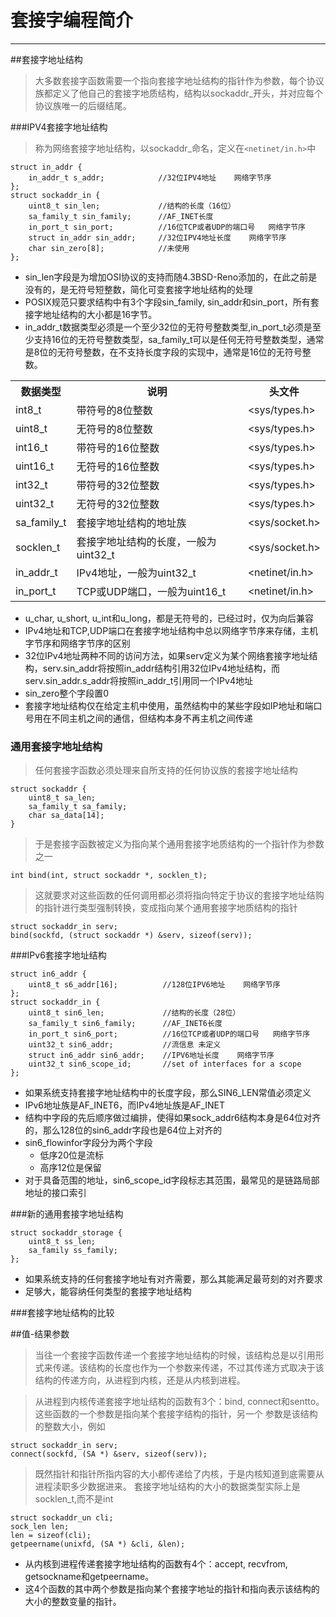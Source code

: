 # 套接字编程简介


----------
##套接字地址结构
> 大多数套接字函数需要一个指向套接字地址结构的指针作为参数，每个协议族都定义了他自己的套接字地质结构，结构以sockaddr_开头，并对应每个协议族唯一的后缀结尾。

###IPV4套接字地址结构

> 称为网络套接字地址结构，以sockaddr_命名，定义在`<netinet/in.h>`中

	struct in_addr {
    	in_addr_t s_addr;            //32位IPV4地址    网络字节序
	};
	struct sockaddr_in {
    	uint8_t sin_len;             //结构的长度（16位）
    	sa_family_t sin_family;      //AF_INET长度
    	in_port_t sin_port;          //16位TCP或者UDP的端口号   网络字节序
    	struct in_addr sin_addr;     //32位IPV4地址长度    网络字节序  
    	char sin_zero[8];            //未使用
	};

- sin\_len字段是为增加OSI协议的支持而随4.3BSD-Reno添加的，在此之前是没有的，是无符号短整数，简化可变套接字地址结构的处理
- POSIX规范只要求结构中有3个字段sin\_family, sin\_addr和sin\_port，所有套接字地址结构的大小都是16字节。
- in\_addr_t数据类型必须是一个至少32位的无符号整数类型,in\_port\_t必须是至少支持16位的无符号整数类型，sa\_family\_t可以是任何无符号整数类型，通常是8位的无符号整数，在不支持长度字段的实现中，通常是16位的无符号整数。

<table>
  <tr>
    <th>数据类型</th><th>说明</th><th>头文件</th>
  </tr>
  <tr>
    <td>int8_t</td><td>带符号的8位整数</td><td>&lt;sys/types.h&gt;</td>
  </tr>
  <tr>
    <td>uint8_t</td><td>无符号的8位整数</td><td>&lt;sys/types.h&gt;</td>
  </tr>
  <tr>
    <td>int16_t</td><td>带符号的16位整数</td><td>&lt;sys/types.h&gt;</td>
  </tr>
  <tr>
    <td>uint16_t</td><td>无符号的16位整数</td><td>&lt;sys/types.h&gt;</td>
  </tr>
  <tr>
    <td>int32_t</td><td>带符号的32位整数</td><td>&lt;sys/types.h&gt;</td>
  </tr>
  <tr>
    <td>uint32_t</td><td>无符号的32位整数</td><td>&lt;sys/types.h&gt;</td>
  </tr>
  <tr>
    <td>sa_family_t</td><td>套接字地址结构的地址族</td><td>&lt;sys/socket.h&gt;</td>
  </tr>
  <tr>
    <td>socklen_t</td><td>套接字地址结构的长度，一般为uint32_t</td><td>&lt;sys/socket.h&gt;</td>
  </tr>
  <tr>
    <td>in_addr_t</td><td>IPv4地址，一般为uint32_t</td><td>&lt;netinet/in.h&gt;</td>
  </tr>
  <tr>
    <td>in_port_t</td><td>TCP或UDP端口，一般为uint16_t</td><td>&lt;netinet/in.h&gt;</td>
  </tr>
</table>

- u\_char, u\_short, u\_int和u_long，都是无符号的，已经过时，仅为向后兼容
- IPv4地址和TCP,UDP端口在套接字地址结构中总以网络字节序来存储，主机字节序和网络字节序的区别
- 32位IPv4地址两种不同的访问方法，如果serv定义为某个网络套接字地址结构，serv.sin\_addr将按照in\_addr结构引用32位IPv4地址结构，而serv.sin_addr.s_addr将按照in\_addr_t引用同一个IPv4地址
- sin\_zero整个字段置0
- 套接字地址结构仅在给定主机中使用，虽然结构中的某些字段如IP地址和端口号用在不同主机之间的通信，但结构本身不再主机之间传递

### 通用套接字地址结构

> 任何套接字函数必须处理来自所支持的任何协议族的套接字地址结构


	struct sockaddr {
	    uint8_t sa_len;
	    sa_family_t sa_family;
	    char sa_data[14];
	}


> 于是套接字函数被定义为指向某个通用套接字地质结构的一个指针作为参数之一

	int bind(int, struct sockaddr *, socklen_t);

> 这就要求对这些函数的任何调用都必须将指向特定于协议的套接字地址结购的指针进行类型强制转换，变成指向某个通用套接字地质结构的指针


	struct sockaddr_in serv;
	bind(sockfd, (struct sockaddr *) &serv, sizeof(serv));


###IPv6套接字地址结构


	struct in6_addr {
	    uint8_t s6_addr[16];          //128位IPV6地址    网络字节序
	};
	struct sockaddr_in {
	    uint8_t sin6_len;             //结构的长度（28位）
	    sa_family_t sin6_family;      //AF_INET6长度
	    in_port_t sin6_port;          //16位TCP或者UDP的端口号   网络字节序
	    uint32_t sin6_addr;           //流信息 未定义
	    struct in6_addr sin6_addr;    //IPV6地址长度    网络字节序
	    uint32_t sin6_scope_id;       //set of interfaces for a scope
	};


- 如果系统支持套接字地址结构中的长度字段，那么SIN6\_LEN常值必须定义
- IPv6地址族是AF\_INET6，而IPv4地址族是AF\_INET
- 结构中字段的先后顺序做过编排，使得如果sock\_addr6结构本身是64位对齐的，那么128位的sin6\_addr字段也是64位上对齐的
- sin6\_flowinfor字段分为两个字段
    - 低序20位是流标
    - 高序12位是保留
- 对于具备范围的地址，sin6_scope_id字段标志其范围，最常见的是链路局部地址的接口索引

###新的通用套接字地址结构

	struct sockaddr_storage {
	    uint8_t ss_len;
	    sa_family ss_family;
	};


- 如果系统支持的任何套接字地址有对齐需要，那么其能满足最苛刻的对齐要求
- 足够大，能容纳任何类型的套接字地址结构

###套接字地址结构的比较

##值-结果参数

> 当往一个套接字函数传递一个套接字地址结构的时候，该结构总是以引用形式来传递。该结构的长度也作为一个参数来传递，不过其传递方式取决于该结构的传递方向，从进程到内核，还是从内核到进程。

> 从进程到内核传递套接字地址结构的函数有3个：bind, connect和sentto。这些函数的一个参数是指向某个套接字结构的指针，另一个
> 参数是该结构的整数大小，例如


	struct sockaddr_in serv;
	connect(sockfd, (SA *) &serv, sizeof(serv));
	

> 既然指针和指针所指内容的大小都传递给了内核，于是内核知道到底需要从进程渎职多少数据进来。
> 套接字地址结构的大小的数据类型实际上是socklen_t,而不是int

	struct sockaddr_un cli;
	sock_len len;
	len = sizeof(cli);
	getpeername(unixfd, (SA *) &cli, &len);

* 从内核到进程传递套接字地址结构的函数有4个：accept, recvfrom, getsockname和getpeername。
* 这4个函数的其中两个参数是指向某个套接字地址的指针和指向表示该结构的大小的整数变量的指针。



